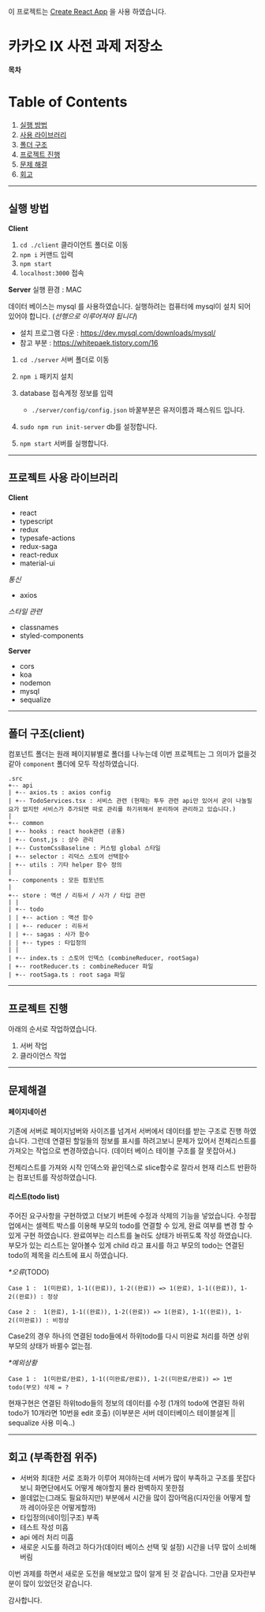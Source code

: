 이 프로젝트는 [Create React App](https://github.com/facebook/create-react-app) 을 사용 하였습니다.

# 카카오 IX 사전 과제 저장소

**목차**

# Table of Contents

1. [실행 방법](#start)
2. [사용 라이브러리](#library)
3. [폴더 구조](#structure)
4. [프로젝트 진행](#process)
5. [문제 해결](#coding)
6. [회고](#retrospect)

---

## 실행 방법 <a name="start"></a>

**Client**

1. `cd ./client` 클라이언트 폴더로 이동
2. `npm i` 커맨드 입력
3. `npm start`
4. `localhost:3000` 접속

**Server**
실행 환경 : MAC

데이터 베이스는 mysql 를 사용하였습니다.
실행하려는 컴퓨터에 mysql이 설치 되어 있어야 합니다. (_선행으로 이루어져야 됩니다_)

- 설치 프로그램 다운 : https://dev.mysql.com/downloads/mysql/
- 참고 부분 : https://whitepaek.tistory.com/16

1. `cd ./server` 서버 폴더로 이동
2. `npm i` 패키지 설치
3. database 접속계정 정보를 입력

   - `./server/config/config.json` 바꿀부분은 유저이름과 패스워드 입니다.

4. `sudo npm run init-server` db를 설정합니다.
5. `npm start` 서버를 실행합니다.

---

## 프로젝트 사용 라이브러리 <a name="library" />

**Client**

- react
- typescript
- redux
- typesafe-actions
- redux-saga
- react-redux
- material-ui

_통신_

- axios

_스타일 관련_

- classnames
- styled-components

**Server**

- cors
- koa
- nodemon
- mysql
- sequalize

---

## 폴더 구조(client) <a name="structure"></a>

컴포넌트 폴더는 원래 페이지뷰별로 폴더를 나누는데 이번 프로젝트는 그 의미가 없을것 같아 `component` 폴더에 모두 작성하였습니다.

```
.src
+-- api
| +-- axios.ts : axios config
| +-- TodoServices.tsx : 서비스 관련 (현재는 투두 관련 api만 있어서 굳이 나눌필요가 없지만 서비스가 추가되면 따로 관리를 하기위해서 분리하여 관리하고 있습니다.)
|
+-- common
| +-- hooks : react hook관련 (공통)
| +-- Const,js : 상수 관리
| +-- CustomCssBaseline : 커스텀 global 스타일
| +-- selector : 리덕스 스토어 선택함수
| +-- utils : 기타 helper 함수 정의
|
+-- components : 모든 컴포넌트
|
+-- store : 액션 / 리듀서 / 사가 / 타입 관련
| |
| +-- todo
| | +-- action : 액션 함수
| | +-- reducer : 리듀서
| | +-- sagas : 사가 함수
| | +-- types : 타입정의
| |
| +-- index.ts : 스토어 인덱스 (combineReducer, rootSaga)
| +-- rootReducer.ts : combineReducer 파일
| +-- rootSaga.ts : root saga 파일
```

---

## 프로젝트 진행 <a name="process"></a>

아래의 순서로 작업하였습니다.

1. 서버 작업
2. 클라이언스 작업

---

## 문제해결 <a name="coding"></a>

#### 페이지네이션

기존에 서버로 페이지넘버와 사이즈를 넘겨서 서버에서 데이터를 받는 구조로 진행 하였습니다. 그런데 연결된 할일들의 정보를 표시를 하려고보니 문제가 있어서 전체리스트를 가져오는 작업으로 변경하였습니다. (데이터 베이스 테이블 구조를 잘 못잡아서.)

전체리스트를 가져와 시작 인덱스와 끝인덱스로 slice함수로 잘라서 현재 리스트 반환하는 컴포넌트를 작성하였습니다.

#### 리스트(todo list)

주어진 요구사항을 구현하였고
더보기 버튼에 수정과 삭제의 기능을 넣었습니다.
수정팝업에서는 셀렉트 박스를 이용해 부모의 todo를 연결할 수 있게, 완료 여부를 변경 할 수 있게 구현 하였습니다.
완료여부는 리스트를 눌러도 상태가 바뀌도록 작성 하였습니다.
부모가 있는 리스트는 알아볼수 있게 child 라고 표시를 하고 부모의 todo는 연결된 todo의 제목을 리스트에 표시 하였습니다.

_\*오류_(TODO)

```
Case 1 :  1(미완료), 1-1((완료)), 1-2((완료)) => 1(완료), 1-1((완료)), 1-2((완료)) : 정상

Case 2 :  1(완료), 1-1((완료)), 1-2((완료)) => 1(완료), 1-1((완료)), 1-2((미완료)) : 비정상

```

Case2의 경우 하나의 연결된 todo들에서 하위todo를 다시 미완료 처리를 하면 상위 부모의 상태가 바뀔수 없는점.

_\*예외상황_

```
Case 1 :  1(미완료/완료), 1-1((미완료/완료)), 1-2((미완료/완료)) => 1번 todo(부모) 삭제 = ?
```

현재구현은 연결된 하위todo들의 정보의 데이터를 수정 (1개의 todo에 연결된 하위todo가 10개라면 10번을 edit 호출)
(이부분은 서버 데이터베이스 테이블설계 || sequalize 사용 미숙..)

---

## 회고 (부족한점 위주) <a name="retrospect"></a>

- 서버와 최대한 서로 조화가 이루어 져야하는데 서버가 많이 부족하고 구조를 못잡다보니 화면단에서도 어떻게 해야할지 몰라 완벽하지 못한점
- 쓸데없는(그래도 필요하지만) 부분에서 시간을 많이 잡아먹음(디자인을 어떻게 할까 레이아웃은 어떻게할까)
- 타입정의(네이밍|구조) 부족
- 테스트 작성 미흡
- api 에러 처리 미흡
- 새로운 시도를 하려고 하다가(데이터 베이스 선택 및 설정) 시간을 너무 많이 소비해버림

이번 과제를 하면서 새로운 도전을 해보았고 많이 알게 된 것 같습니다.
그만큼 모자란부분이 많이 있었던것 같습니다.

감사합니다.

```

```
